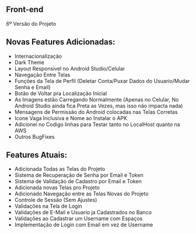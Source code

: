 ## Front-end
6º Versão do Projeto

## Novas Features Adicionadas:
- Internacionalização
- Dark Theme
- Layout Responsivel no Android Studio/Celular
- Navegação Entre Telas
- Funções da Tela de Perfil (Deletar Conta/Puxar Dados do Usuario/Mudar Senha e Email)
- Botão de Voltar pra Localização Inicial
- As Imagens estão Carregando Normalmente (Apenas no Celular, No Android Studio ainda fica Preta as Vezes, mas isso não impacta nada)
- Mensagens de Permissão do Android colocadas nas Telas Corretas
- Icone Vaga Inclusiva e Nome ao Instalar o APK
- Adicionei no Codigo linhas para Testar tanto no LocalHost quanto na AWS
- Outros BugFixes

## Features Atuais:
- Adicionada Todas as Telas do Projeto
- Sistema de Recuperação de Senha por Email e Token
- Sistema de Validação de Cadastro por Email e Token
- Adicionada novas Telas pro Projeto
- Adicionado Navegação entre as Telas Novas do Projeto
- Controle de Sessão (Sem Ajustes)
- Validações na Tela de Login
- Validações de E-Mail e Usuario ja Cadastrados no Banco
- Validações ao Cadastrar um Username com Espaços
- Implementação de Login com Email em vez de Username

